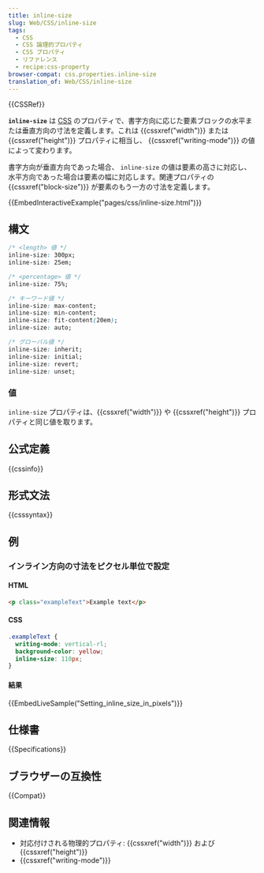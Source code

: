 ```yaml
---
title: inline-size
slug: Web/CSS/inline-size
tags:
  - CSS
  - CSS 論理的プロパティ
  - CSS プロパティ
  - リファレンス
  - recipe:css-property
browser-compat: css.properties.inline-size
translation_of: Web/CSS/inline-size
---
```

{{CSSRef}}

**`inline-size`** は [CSS](/ja/docs/Web/CSS) のプロパティで、書字方向に応じた要素ブロックの水平または垂直方向の寸法を定義します。これは {{cssxref("width")}} または {{cssxref("height")}} プロパティに相当し、 {{cssxref("writing-mode")}} の値によって変わります。

書字方向が垂直方向であった場合、 `inline-size` の値は要素の高さに対応し、水平方向であった場合は要素の幅に対応します。関連プロパティの {{cssxref("block-size")}} が要素のもう一方の寸法を定義します。

{{EmbedInteractiveExample("pages/css/inline-size.html")}}

## 構文

```css
/* <length> 値 */
inline-size: 300px;
inline-size: 25em;

/* <percentage> 値 */
inline-size: 75%;

/* キーワード値 */
inline-size: max-content;
inline-size: min-content;
inline-size: fit-content(20em);
inline-size: auto;

/* グローバル値 */
inline-size: inherit;
inline-size: initial;
inline-size: revert;
inline-size: unset;
```

### 値

`inline-size` プロパティは、{{cssxref("width")}} や {{cssxref("height")}} プロパティと同じ値を取ります。

## 公式定義

{{cssinfo}}

## 形式文法

{{csssyntax}}

## 例

<h3 id="Setting_inline_size_in_pixels">インライン方向の寸法をピクセル単位で設定</h3>

#### HTML

```html
<p class="exampleText">Example text</p>
```

#### CSS

```css
.exampleText {
  writing-mode: vertical-rl;
  background-color: yellow;
  inline-size: 110px;
}
```

#### 結果

{{EmbedLiveSample("Setting_inline_size_in_pixels")}}

## 仕様書

{{Specifications}}

## ブラウザーの互換性

{{Compat}}

## 関連情報

- 対応付けされる物理的プロパティ: {{cssxref("width")}} および {{cssxref("height")}}
- {{cssxref("writing-mode")}}

